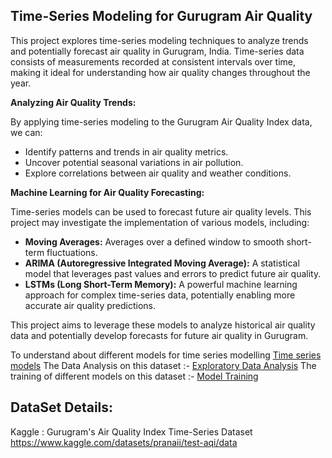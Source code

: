 ## Time-Series Modeling for Gurugram Air Quality

This project explores time-series modeling techniques to analyze trends and potentially forecast air quality in Gurugram, India. Time-series data consists of measurements recorded at consistent intervals over time, making it ideal for understanding how air quality changes throughout the year.

**Analyzing Air Quality Trends:**

By applying time-series modeling to the Gurugram Air Quality Index data, we can:

* Identify patterns and trends in air quality metrics.
* Uncover potential seasonal variations in air pollution.
* Explore correlations between air quality and weather conditions.

**Machine Learning for Air Quality Forecasting:**

Time-series models can be used to forecast future air quality levels. This project may investigate the implementation of various models, including:

* **Moving Averages:** Averages over a defined window to smooth short-term fluctuations.
* **ARIMA (Autoregressive Integrated Moving Average):** A statistical model that leverages past values and errors to predict future air quality.
* **LSTMs (Long Short-Term Memory):** A powerful machine learning approach for complex time-series data, potentially enabling more accurate air quality predictions.

This project aims to leverage these models to analyze historical air quality data and potentially develop forecasts for future air quality in Gurugram.

To understand about different models for time series modelling [Time series models](Notes/Models.md)
The Data Analysis on this dataset :- [Exploratory Data Analysis](ExploratoryDataAnalysis.ipynb)
The training of different models on this dataset :- [Model Training](Modelling.ipynb)

## DataSet Details:

Kaggle : Gurugram's Air Quality Index Time-Series Dataset
https://www.kaggle.com/datasets/pranaii/test-aqi/data




